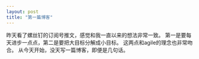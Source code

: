 ```yaml
---
layout: post
title: "第一篇博客"
---
```

昨天看了螺丝钉的订阅号推文，感觉和我一直以来的想法非常一致。
第一是要每天进步一点点，第二是要把大目标分解成小目标。
这两点和agile的理念也非常吻合。
从今天开始，没天写一篇博客，即便是几句话。